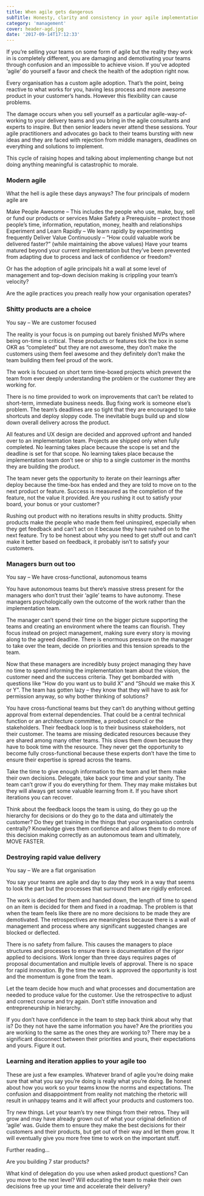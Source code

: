 ```yaml
---
title: When agile gets dangerous
subTitle: Honesty, clarity and consistency in your agile implementation
category: 'management'
cover: header-agd.jpg
date: '2017-09-14T17:12:33'
---
```


If you’re selling your teams on some form of agile but the reality they work in is completely different, you are damaging and demotivating your teams through confusion and an impossible to achieve vision. If you’ve adopted ‘agile’ do yourself a favor and check the health of the adoption right now.
<!-- end excerpt -->
Every organisation has a custom agile adoption. That’s the point, being reactive to what works for you, having less process and more awesome product in your customer’s hands. However this flexibility can cause problems.

The damage occurs when you sell yourself as a particular agile-way-of-working to your delivery teams and you bring in the agile consultants and experts to inspire. But then senior leaders never attend these sessions. Your agile practitioners and advocates go back to their teams bursting with new ideas and they are faced with rejection from middle managers, deadlines on everything and solutions to implement.

This cycle of raising hopes and talking about implementing change but not doing anything meaningful is catastrophic to morale.

### Modern agile

What the hell is agile these days anyways? The four principals of modern agile are

Make People Awesome – This includes the people who use, make, buy, sell or fund our products or services
Make Safety a Prerequisite – protect those people’s time, information, reputation, money, health and relationships
Experiment and Learn Rapidly – We learn rapidly by experimenting frequently
Deliver Value Continuously – “How could valuable work be delivered faster?” (while maintaining the above values)
Have your teams matured beyond your current implementation but they’ve been prevented from adapting due to process and lack of confidence or freedom?

Or has the adoption of agile principals hit a wall at some level of management and top-down decision making is crippling your team’s velocity?

Are the agile practices you preach really how your organisation operates?

### Shitty products are a choice

You say – We are customer focused

The reality is your focus is on pumping out barely finished MVPs where being on-time is critical. These products or features tick the box in some OKR as “completed” but they are not awesome, they don’t make the customers using them feel awesome and they definitely don’t make the team building them feel proud of the work.

The work is focused on short term time-boxed projects which prevent the team from ever deeply understanding the problem or the customer they are working for.

There is no time provided to work on improvements that can’t be related to short-term, immediate business needs. Bug fixing work is someone else’s problem. The team’s deadlines are so tight that they are encouraged to take shortcuts and deploy sloppy code. The inevitable bugs build up and slow down overall delivery across the product.

All features and UX design are decided and approved upfront and handed over to an implementation team. Projects are shipped only when fully completed. No learning takes place because the scope is set and the deadline is set for that scope. No learning takes place because the implementation team don’t see or ship to a single customer in the months they are building the product.

The team never gets the opportunity to iterate on their learnings after deploy because the time-box has ended and they are told to move on to the next product or feature. Success is measured as the completion of the feature, not the value it provided. Are you rushing it out to satisfy your board, your bonus or your customer?

Rushing out product with no iterations results in shitty products. Shitty products make the people who made them feel uninspired, especially when they get feedback and can’t act on it because they have rushed on to the next feature. Try to be honest about why you need to get stuff out and can’t make it better based on feedback, it probably isn’t to satisfy your customers.

### Managers burn out too

You say – We have cross-functional, autonomous teams

You have autonomous teams but there’s massive stress present for the managers who don’t trust their ‘agile’ teams to have autonomy. These managers psychologically own the outcome of the work rather than the implementation team.

The manager can’t spend their time on the bigger picture supporting the teams and creating an environment where the teams can flourish. They focus instead on project management, making sure every story is moving along to the agreed deadline. There is enormous pressure on the manager to take over the team, decide on priorities and this tension spreads to the team.

Now that these managers are incredibly busy project managing they have no time to spend informing the implementation team about the vision, the customer need and the success criteria. They get bombarded with questions like “How do you want us to build X” and “Should we make this X or Y”. The team has gotten lazy – they know that they will have to ask for permission anyway, so why bother thinking of solutions?

You have cross-functional teams but they can’t do anything without getting approval from external dependencies. That could be a central technical function or an architecture committee, a product council or the stakeholders. Their feedback loop is to their business stakeholders, not their customer. The teams are missing dedicated resources because they are shared among many other teams. This slows them down because they have to book time with the resource. They never get the opportunity to become fully cross-functional because these experts don’t have the time to ensure their expertise is spread across the teams.

Take the time to give enough information to the team and let them make their own decisions. Delegate, take back your time and your sanity. The team can’t grow if you do everything for them. They may make mistakes but they will always get some valuable learning from it. If you have short iterations you can recover.

Think about the feedback loops the team is using, do they go up the hierarchy for decisions or do they go to the data and ultimately the customer? Do they get training in the things that your organisation controls centrally? Knowledge gives them confidence and allows them to do more of this decision making correctly as an autonomous team and ultimately, MOVE FASTER.

### Destroying rapid value delivery

You say – We are a flat organisation

You say your teams are agile and day to day they work in a way that seems to look the part but the processes that surround them are rigidly enforced.

The work is decided for them and handed down, the length of time to spend on an item is decided for them and fixed in a roadmap. The problem is that when the team feels like there are no more decisions to be made they are demotivated. The retrospectives are meaningless because there is a wall of management and process where any significant suggested changes are blocked or deflected.

There is no safety from failure. This causes the managers to place structures and processes to ensure there is documentation of the rigor applied to decisions. Work longer than three days requires pages of proposal documentation and multiple levels of approval. There is no space for rapid innovation. By the time the work is approved the opportunity is lost and the momentum is gone from the team.

Let the team decide how much and what processes and documentation are needed to produce value for the customer. Use the retrospective to adjust and correct course and try again. Don’t stifle innovation and entrepreneurship in hierarchy.

If you don’t have confidence in the team to step back think about why that is? Do they not have the same information you have? Are the priorities you are working to the same as the ones they are working to? There may be a significant disconnect between their priorities and yours, their expectations and yours. Figure it out.

### Learning and iteration applies to your agile too

These are just a few examples. Whatever brand of agile you’re doing make sure that what you say you’re doing is really what you’re doing. Be honest about how you work so your teams know the norms and expectations. The confusion and disappointment from reality not matching the rhetoric will result in unhappy teams and it will affect your products and customers too.

Try new things. Let your team’s try new things from their retros. They will grow and may have already grown out of what your original definition of ‘agile’ was. Guide them to ensure they make the best decisions for their customers and their products, but get out of their way and let them grow. It will eventually give you more free time to work on the important stuff.

Further reading…

Are you building 7 star products?

What kind of delegation do you use when asked product questions? Can you move to the next level? Will educating the team to make their own decisions free up your time and accelerate their delivery?
